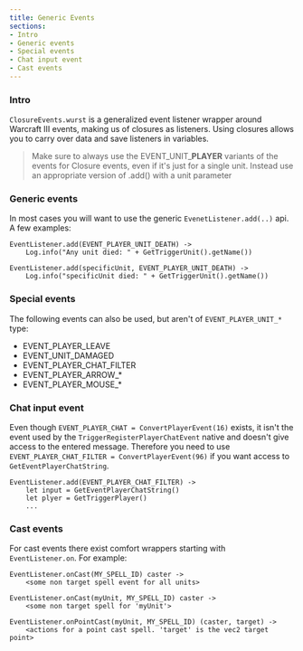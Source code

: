 ```yaml
---
title: Generic Events
sections:
- Intro
- Generic events
- Special events
- Chat input event
- Cast events
---
```


### Intro

`ClosureEvents.wurst` is a generalized event listener wrapper around Warcraft III events, making us of closures as listeners.
Using closures allows you to carry over data and save listeners in variables.

> Make sure to always use the EVENT_UNIT_**PLAYER** variants of the events for Closure events, even if it's just for a single unit. Instead use an appropriate version of .add() with a unit parameter

### Generic events

In most cases you will want to use the generic `EvenetListener.add(..)` api. A few examples:

```wurst
EventListener.add(EVENT_PLAYER_UNIT_DEATH) ->
	Log.info("Any unit died: " + GetTriggerUnit().getName())

EventListener.add(specificUnit, EVENT_PLAYER_UNIT_DEATH) ->
	Log.info("specificUnit died: " + GetTriggerUnit().getName())
```

### Special events

The following events can also be used, but aren't of  `EVENT_PLAYER_UNIT_*` type:

- EVENT_PLAYER_LEAVE
- EVENT_UNIT_DAMAGED
- EVENT_PLAYER_CHAT_FILTER
- EVENT_PLAYER_ARROW_*
- EVENT_PLAYER_MOUSE_*

### Chat input event

Even though `EVENT_PLAYER_CHAT = ConvertPlayerEvent(16)` exists, it isn't the event used by the `TriggerRegisterPlayerChatEvent` native and doesn't give access to the entered message. Therefore you need to use `EVENT_PLAYER_CHAT_FILTER = ConvertPlayerEvent(96)` if you want access to  `GetEventPlayerChatString`.

```wurst
EventListener.add(EVENT_PLAYER_CHAT_FILTER) ->
	let input = GetEventPlayerChatString()
	let plyer = GetTriggerPlayer()
	...
```

### Cast events

For cast events there exist comfort wrappers starting with `EventListener.on`. For example:

```wurst
EventListener.onCast(MY_SPELL_ID) caster ->
	<some non target spell event for all units>

EventListener.onCast(myUnit, MY_SPELL_ID) caster ->
	<some non target spell for 'myUnit'>

EventListener.onPointCast(myUnit, MY_SPELL_ID) (caster, target) ->
	<actions for a point cast spell. 'target' is the vec2 target point>
```

